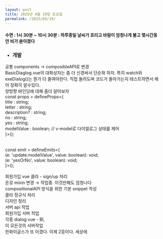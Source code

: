 ```yaml
---
layout: post
title: 2025년 4월 19일 토요일
permalink: /2025/04/19/
---
```

#### 수면 : 1시 30분 ~ 10시 30분 : 하루종일 날씨가 흐리고 바람이 엄청나게 불고 몇시간동안 비가 쏟아졌다<br/>
* ### 개발<br/>
공통 components → composibleAPI로 변경<br/>
BasicDiaglog.vue의 대화상자는 좀 더 신경써서 단순화 하자. 특히 watch와 exeDialog()는 뭔가 더 줄여야한다. 직접 돌려도며 코드가 돌아가는지 테스트하면서 해야 정확히 알수있다.<br/>
양방향 바인딩에 대해 좀더 알아보자<br/>
const props = defineProps<{<br/>
title        : string;<br/>
letter       : string;<br/>
description? : string;<br/>
no           : string;<br/>
yes          : string;<br/>
modelValue   : boolean; // v-model로 다이얼로그 상태를 제어<br/>
}>();<br/>
<br/>
<br/>
const emit = defineEmits<{<br/>
(e: 'update:modelValue', value: boolean): void;<br/>
(e: 'yesOrNo', value: boolean): void;<br/>
}>();<br/>
<br/>
회원가입 vue 클라 - sign/up 처리<br/>
온갖 mixin 변경 → 작업중. 이것만해도 엄청나다<br/>
compositionalAPI 방식을 위한 기본 snippet 작성<br/>
클라 정규식 처리<br/>
디자인 정리<br/>
서버 api 작업<br/>
회원가입 서버 작업<br/>
각종 dialog vue - BI,<br/>
이 모든것의 서버작업<br/>
한화이글스가 또 이겼다. 이제 2등이다. 세상에